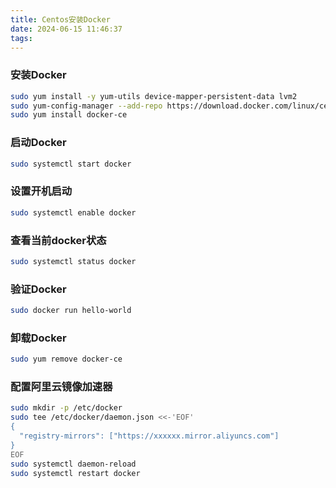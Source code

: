 ```yaml
---
title: Centos安装Docker
date: 2024-06-15 11:46:37
tags:
---
```


### 安装Docker

```bash
sudo yum install -y yum-utils device-mapper-persistent-data lvm2
sudo yum-config-manager --add-repo https://download.docker.com/linux/centos/docker-ce.repo
sudo yum install docker-ce
```

### 启动Docker

```bash
sudo systemctl start docker
```

### 设置开机启动

```bash
sudo systemctl enable docker
```

### 查看当前docker状态

```bash
sudo systemctl status docker
```

### 验证Docker

```bash
sudo docker run hello-world
```

### 卸载Docker

```bash
sudo yum remove docker-ce
``` 


### 配置阿里云镜像加速器

```bash
sudo mkdir -p /etc/docker
sudo tee /etc/docker/daemon.json <<-'EOF'
{
  "registry-mirrors": ["https://xxxxxx.mirror.aliyuncs.com"]
}
EOF
sudo systemctl daemon-reload
sudo systemctl restart docker
``` 




